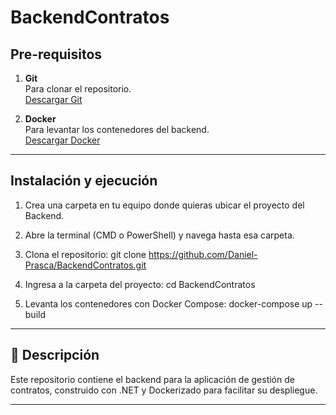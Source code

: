 # BackendContratos

## Pre-requisitos

1. **Git**  
   Para clonar el repositorio.  
   [Descargar Git](https://git-scm.com/downloads)

2. **Docker**  
   Para levantar los contenedores del backend.  
   [Descargar Docker](https://www.docker.com/get-started/)

---

## Instalación y ejecución

1. Crea una carpeta en tu equipo donde quieras ubicar el proyecto del Backend.

2. Abre la terminal (CMD o PowerShell) y navega hasta esa carpeta.

3. Clona el repositorio:
git clone https://github.com/Daniel-Prasca/BackendContratos.git

4. Ingresa a la carpeta del proyecto:
cd BackendContratos

6. Levanta los contenedores con Docker Compose:
docker-compose up --build

---

## 📖 Descripción

Este repositorio contiene el backend para la aplicación de gestión de contratos, construido con .NET y Dockerizado para facilitar su despliegue.

---




